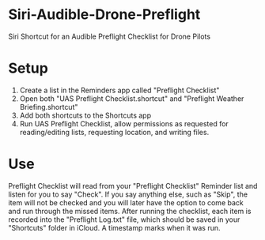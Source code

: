 # Siri-Audible-Drone-Preflight
Siri Shortcut for an Audible Preflight Checklist for Drone Pilots

# Setup
1. Create a list in the Reminders app called "Preflight Checklist"
2. Open both "UAS Preflight Checklist.shortcut" and "Preflight Weather Briefing.shortcut"
3. Add both shortcuts to the Shortcuts app
4. Run UAS Preflight Checklist, allow permissions as requested for reading/editing lists, requesting location, and writing files.

# Use
Preflight Checklist will read from your "Preflight Checklist" Reminder list and listen for you to say "Check". If you say anything else, such as "Skip", the item will not be checked and you will later have the option to come back and run through the missed items.
After running the checklist, each item is recorded into the "Preflight Log.txt" file, which should be saved in your "Shortcuts" folder in iCloud. A timestamp marks when it was run. 
